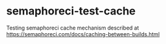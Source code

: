 # semaphoreci-test-cache
Testing semaphoreci cache mechanism described at https://semaphoreci.com/docs/caching-between-builds.html
